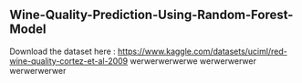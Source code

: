 ## Wine-Quality-Prediction-Using-Random-Forest-Model
Download the dataset here : https://www.kaggle.com/datasets/uciml/red-wine-quality-cortez-et-al-2009
werwerwerwerwe
werwerwerwer
werwerwerwer
